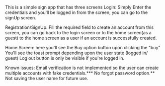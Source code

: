This is a simple sign app that has three screens
Login: Simply Enter the credentials and you'll be logged in
	from the screen, you can go to the signUp screen.
	
Registration/SignUp: Fill the required field to create an account
	from this screen, you can go back to the login screen or
	to the home screen(as a guest)
	to the home screen as a user if an account is successfully created.
	
Home Screen: here you'll see the Buy option button
	upon clicking the "buy" You'll see the toast prompt depending upon
	the user state (logged in/ guest)
	Log out button is only be visible if you're logged in.

	
Known issues:
	Email verification is not implemented so the user can create multiple accounts with fake credentials.***
	No forgot password option.**
	Not saving the user name for future use.
